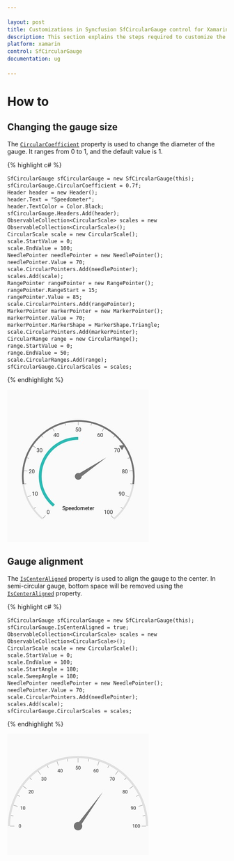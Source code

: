 ```yaml
---

layout: post
title: Customizations in Syncfusion SfCircularGauge control for Xamarin.Android
description: This section explains the steps required to customize the Syncfusion Circular Gauge control for Xamarin.Android
platform: xamarin
control: SfCircularGauge
documentation: ug

---
```


# How to

## Changing the gauge size

The [`CircularCoefficient`](https://help.syncfusion.com/cr/xamarin-android/Syncfusion.SfGauge.Android~Com.Syncfusion.Gauges.SfCircularGauge.SfCircularGauge~CircularCoefficient.html) property is used to change the diameter of the gauge.
It ranges from 0 to 1, and the default value is 1.

{% highlight c# %}

    SfCircularGauge sfCircularGauge = new SfCircularGauge(this);
    sfCircularGauge.CircularCoefficient = 0.7f;
    Header header = new Header();
    header.Text = "Speedometer";
    header.TextColor = Color.Black;
    sfCircularGauge.Headers.Add(header);
    ObservableCollection<CircularScale> scales = new ObservableCollection<CircularScale>();
    CircularScale scale = new CircularScale();
    scale.StartValue = 0;
    scale.EndValue = 100;
    NeedlePointer needlePointer = new NeedlePointer();
    needlePointer.Value = 70;
    scale.CircularPointers.Add(needlePointer);
    scales.Add(scale);
    RangePointer rangePointer = new RangePointer();
    rangePointer.RangeStart = 15;
    rangePointer.Value = 85;
    scale.CircularPointers.Add(rangePointer);
    MarkerPointer markerPointer = new MarkerPointer();
    markerPointer.Value = 70;
    markerPointer.MarkerShape = MarkerShape.Triangle;
    scale.CircularPointers.Add(markerPointer);
    CircularRange range = new CircularRange();
    range.StartValue = 0;
    range.EndValue = 50;
    scale.CircularRanges.Add(range);
    sfCircularGauge.CircularScales = scales;

{% endhighlight %}

![Xamarin Circular Coefficient Image](how-to_images/circular-coeffiecient.jpg)

## Gauge alignment

The [`IsCenterAligned`](https://help.syncfusion.com/cr/xamarin-android/Syncfusion.SfGauge.Android~Com.Syncfusion.Gauges.SfCircularGauge.SfCircularGauge~IsCenterAligned.html) property is used to align the gauge to the center. In semi-circular gauge, bottom space will be removed using the [`IsCenterAligned`](https://help.syncfusion.com/cr/xamarin-android/Syncfusion.SfGauge.Android~Com.Syncfusion.Gauges.SfCircularGauge.SfCircularGauge~IsCenterAligned.html) property.

{% highlight c# %}

    SfCircularGauge sfCircularGauge = new SfCircularGauge(this);
    sfCircularGauge.IsCenterAligned = true;
    ObservableCollection<CircularScale> scales = new ObservableCollection<CircularScale>();
    CircularScale scale = new CircularScale();
    scale.StartValue = 0;
    scale.EndValue = 100;
    scale.StartAngle = 180;
    scale.SweepAngle = 180;
    NeedlePointer needlePointer = new NeedlePointer();
    needlePointer.Value = 70;
    scale.CircularPointers.Add(needlePointer);
    scales.Add(scale);
    sfCircularGauge.CircularScales = scales;

{% endhighlight %}

![Xamarin Circular IsCenterAligned Image](how-to_images/IsCenterAligned.jpg)

